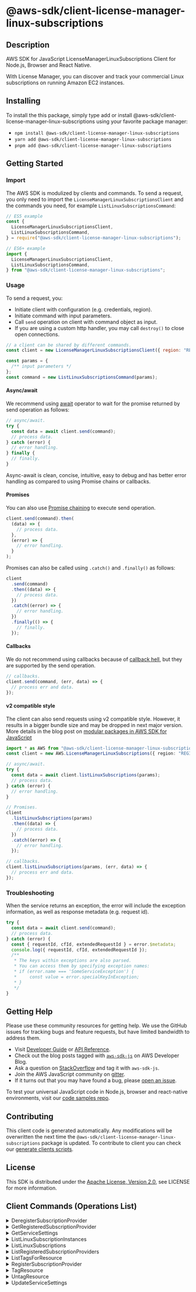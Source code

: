 <!-- generated file, do not edit directly -->

# @aws-sdk/client-license-manager-linux-subscriptions

## Description

AWS SDK for JavaScript LicenseManagerLinuxSubscriptions Client for Node.js, Browser and React Native.

<p>With License Manager, you can discover and track your commercial Linux subscriptions on running
Amazon EC2 instances.</p>

## Installing

To install the this package, simply type add or install @aws-sdk/client-license-manager-linux-subscriptions
using your favorite package manager:

- `npm install @aws-sdk/client-license-manager-linux-subscriptions`
- `yarn add @aws-sdk/client-license-manager-linux-subscriptions`
- `pnpm add @aws-sdk/client-license-manager-linux-subscriptions`

## Getting Started

### Import

The AWS SDK is modulized by clients and commands.
To send a request, you only need to import the `LicenseManagerLinuxSubscriptionsClient` and
the commands you need, for example `ListLinuxSubscriptionsCommand`:

```js
// ES5 example
const {
  LicenseManagerLinuxSubscriptionsClient,
  ListLinuxSubscriptionsCommand,
} = require("@aws-sdk/client-license-manager-linux-subscriptions");
```

```ts
// ES6+ example
import {
  LicenseManagerLinuxSubscriptionsClient,
  ListLinuxSubscriptionsCommand,
} from "@aws-sdk/client-license-manager-linux-subscriptions";
```

### Usage

To send a request, you:

- Initiate client with configuration (e.g. credentials, region).
- Initiate command with input parameters.
- Call `send` operation on client with command object as input.
- If you are using a custom http handler, you may call `destroy()` to close open connections.

```js
// a client can be shared by different commands.
const client = new LicenseManagerLinuxSubscriptionsClient({ region: "REGION" });

const params = {
  /** input parameters */
};
const command = new ListLinuxSubscriptionsCommand(params);
```

#### Async/await

We recommend using [await](https://developer.mozilla.org/en-US/docs/Web/JavaScript/Reference/Operators/await)
operator to wait for the promise returned by send operation as follows:

```js
// async/await.
try {
  const data = await client.send(command);
  // process data.
} catch (error) {
  // error handling.
} finally {
  // finally.
}
```

Async-await is clean, concise, intuitive, easy to debug and has better error handling
as compared to using Promise chains or callbacks.

#### Promises

You can also use [Promise chaining](https://developer.mozilla.org/en-US/docs/Web/JavaScript/Guide/Using_promises#chaining)
to execute send operation.

```js
client.send(command).then(
  (data) => {
    // process data.
  },
  (error) => {
    // error handling.
  }
);
```

Promises can also be called using `.catch()` and `.finally()` as follows:

```js
client
  .send(command)
  .then((data) => {
    // process data.
  })
  .catch((error) => {
    // error handling.
  })
  .finally(() => {
    // finally.
  });
```

#### Callbacks

We do not recommend using callbacks because of [callback hell](http://callbackhell.com/),
but they are supported by the send operation.

```js
// callbacks.
client.send(command, (err, data) => {
  // process err and data.
});
```

#### v2 compatible style

The client can also send requests using v2 compatible style.
However, it results in a bigger bundle size and may be dropped in next major version. More details in the blog post
on [modular packages in AWS SDK for JavaScript](https://aws.amazon.com/blogs/developer/modular-packages-in-aws-sdk-for-javascript/)

```ts
import * as AWS from "@aws-sdk/client-license-manager-linux-subscriptions";
const client = new AWS.LicenseManagerLinuxSubscriptions({ region: "REGION" });

// async/await.
try {
  const data = await client.listLinuxSubscriptions(params);
  // process data.
} catch (error) {
  // error handling.
}

// Promises.
client
  .listLinuxSubscriptions(params)
  .then((data) => {
    // process data.
  })
  .catch((error) => {
    // error handling.
  });

// callbacks.
client.listLinuxSubscriptions(params, (err, data) => {
  // process err and data.
});
```

### Troubleshooting

When the service returns an exception, the error will include the exception information,
as well as response metadata (e.g. request id).

```js
try {
  const data = await client.send(command);
  // process data.
} catch (error) {
  const { requestId, cfId, extendedRequestId } = error.$metadata;
  console.log({ requestId, cfId, extendedRequestId });
  /**
   * The keys within exceptions are also parsed.
   * You can access them by specifying exception names:
   * if (error.name === 'SomeServiceException') {
   *     const value = error.specialKeyInException;
   * }
   */
}
```

## Getting Help

Please use these community resources for getting help.
We use the GitHub issues for tracking bugs and feature requests, but have limited bandwidth to address them.

- Visit [Developer Guide](https://docs.aws.amazon.com/sdk-for-javascript/v3/developer-guide/welcome.html)
  or [API Reference](https://docs.aws.amazon.com/AWSJavaScriptSDK/v3/latest/index.html).
- Check out the blog posts tagged with [`aws-sdk-js`](https://aws.amazon.com/blogs/developer/tag/aws-sdk-js/)
  on AWS Developer Blog.
- Ask a question on [StackOverflow](https://stackoverflow.com/questions/tagged/aws-sdk-js) and tag it with `aws-sdk-js`.
- Join the AWS JavaScript community on [gitter](https://gitter.im/aws/aws-sdk-js-v3).
- If it turns out that you may have found a bug, please [open an issue](https://github.com/aws/aws-sdk-js-v3/issues/new/choose).

To test your universal JavaScript code in Node.js, browser and react-native environments,
visit our [code samples repo](https://github.com/aws-samples/aws-sdk-js-tests).

## Contributing

This client code is generated automatically. Any modifications will be overwritten the next time the `@aws-sdk/client-license-manager-linux-subscriptions` package is updated.
To contribute to client you can check our [generate clients scripts](https://github.com/aws/aws-sdk-js-v3/tree/main/scripts/generate-clients).

## License

This SDK is distributed under the
[Apache License, Version 2.0](http://www.apache.org/licenses/LICENSE-2.0),
see LICENSE for more information.

## Client Commands (Operations List)

<details>
<summary>
DeregisterSubscriptionProvider
</summary>

[Command API Reference](https://docs.aws.amazon.com/AWSJavaScriptSDK/v3/latest/client/license-manager-linux-subscriptions/command/DeregisterSubscriptionProviderCommand/) / [Input](https://docs.aws.amazon.com/AWSJavaScriptSDK/v3/latest/Package/-aws-sdk-client-license-manager-linux-subscriptions/Interface/DeregisterSubscriptionProviderCommandInput/) / [Output](https://docs.aws.amazon.com/AWSJavaScriptSDK/v3/latest/Package/-aws-sdk-client-license-manager-linux-subscriptions/Interface/DeregisterSubscriptionProviderCommandOutput/)

</details>
<details>
<summary>
GetRegisteredSubscriptionProvider
</summary>

[Command API Reference](https://docs.aws.amazon.com/AWSJavaScriptSDK/v3/latest/client/license-manager-linux-subscriptions/command/GetRegisteredSubscriptionProviderCommand/) / [Input](https://docs.aws.amazon.com/AWSJavaScriptSDK/v3/latest/Package/-aws-sdk-client-license-manager-linux-subscriptions/Interface/GetRegisteredSubscriptionProviderCommandInput/) / [Output](https://docs.aws.amazon.com/AWSJavaScriptSDK/v3/latest/Package/-aws-sdk-client-license-manager-linux-subscriptions/Interface/GetRegisteredSubscriptionProviderCommandOutput/)

</details>
<details>
<summary>
GetServiceSettings
</summary>

[Command API Reference](https://docs.aws.amazon.com/AWSJavaScriptSDK/v3/latest/client/license-manager-linux-subscriptions/command/GetServiceSettingsCommand/) / [Input](https://docs.aws.amazon.com/AWSJavaScriptSDK/v3/latest/Package/-aws-sdk-client-license-manager-linux-subscriptions/Interface/GetServiceSettingsCommandInput/) / [Output](https://docs.aws.amazon.com/AWSJavaScriptSDK/v3/latest/Package/-aws-sdk-client-license-manager-linux-subscriptions/Interface/GetServiceSettingsCommandOutput/)

</details>
<details>
<summary>
ListLinuxSubscriptionInstances
</summary>

[Command API Reference](https://docs.aws.amazon.com/AWSJavaScriptSDK/v3/latest/client/license-manager-linux-subscriptions/command/ListLinuxSubscriptionInstancesCommand/) / [Input](https://docs.aws.amazon.com/AWSJavaScriptSDK/v3/latest/Package/-aws-sdk-client-license-manager-linux-subscriptions/Interface/ListLinuxSubscriptionInstancesCommandInput/) / [Output](https://docs.aws.amazon.com/AWSJavaScriptSDK/v3/latest/Package/-aws-sdk-client-license-manager-linux-subscriptions/Interface/ListLinuxSubscriptionInstancesCommandOutput/)

</details>
<details>
<summary>
ListLinuxSubscriptions
</summary>

[Command API Reference](https://docs.aws.amazon.com/AWSJavaScriptSDK/v3/latest/client/license-manager-linux-subscriptions/command/ListLinuxSubscriptionsCommand/) / [Input](https://docs.aws.amazon.com/AWSJavaScriptSDK/v3/latest/Package/-aws-sdk-client-license-manager-linux-subscriptions/Interface/ListLinuxSubscriptionsCommandInput/) / [Output](https://docs.aws.amazon.com/AWSJavaScriptSDK/v3/latest/Package/-aws-sdk-client-license-manager-linux-subscriptions/Interface/ListLinuxSubscriptionsCommandOutput/)

</details>
<details>
<summary>
ListRegisteredSubscriptionProviders
</summary>

[Command API Reference](https://docs.aws.amazon.com/AWSJavaScriptSDK/v3/latest/client/license-manager-linux-subscriptions/command/ListRegisteredSubscriptionProvidersCommand/) / [Input](https://docs.aws.amazon.com/AWSJavaScriptSDK/v3/latest/Package/-aws-sdk-client-license-manager-linux-subscriptions/Interface/ListRegisteredSubscriptionProvidersCommandInput/) / [Output](https://docs.aws.amazon.com/AWSJavaScriptSDK/v3/latest/Package/-aws-sdk-client-license-manager-linux-subscriptions/Interface/ListRegisteredSubscriptionProvidersCommandOutput/)

</details>
<details>
<summary>
ListTagsForResource
</summary>

[Command API Reference](https://docs.aws.amazon.com/AWSJavaScriptSDK/v3/latest/client/license-manager-linux-subscriptions/command/ListTagsForResourceCommand/) / [Input](https://docs.aws.amazon.com/AWSJavaScriptSDK/v3/latest/Package/-aws-sdk-client-license-manager-linux-subscriptions/Interface/ListTagsForResourceCommandInput/) / [Output](https://docs.aws.amazon.com/AWSJavaScriptSDK/v3/latest/Package/-aws-sdk-client-license-manager-linux-subscriptions/Interface/ListTagsForResourceCommandOutput/)

</details>
<details>
<summary>
RegisterSubscriptionProvider
</summary>

[Command API Reference](https://docs.aws.amazon.com/AWSJavaScriptSDK/v3/latest/client/license-manager-linux-subscriptions/command/RegisterSubscriptionProviderCommand/) / [Input](https://docs.aws.amazon.com/AWSJavaScriptSDK/v3/latest/Package/-aws-sdk-client-license-manager-linux-subscriptions/Interface/RegisterSubscriptionProviderCommandInput/) / [Output](https://docs.aws.amazon.com/AWSJavaScriptSDK/v3/latest/Package/-aws-sdk-client-license-manager-linux-subscriptions/Interface/RegisterSubscriptionProviderCommandOutput/)

</details>
<details>
<summary>
TagResource
</summary>

[Command API Reference](https://docs.aws.amazon.com/AWSJavaScriptSDK/v3/latest/client/license-manager-linux-subscriptions/command/TagResourceCommand/) / [Input](https://docs.aws.amazon.com/AWSJavaScriptSDK/v3/latest/Package/-aws-sdk-client-license-manager-linux-subscriptions/Interface/TagResourceCommandInput/) / [Output](https://docs.aws.amazon.com/AWSJavaScriptSDK/v3/latest/Package/-aws-sdk-client-license-manager-linux-subscriptions/Interface/TagResourceCommandOutput/)

</details>
<details>
<summary>
UntagResource
</summary>

[Command API Reference](https://docs.aws.amazon.com/AWSJavaScriptSDK/v3/latest/client/license-manager-linux-subscriptions/command/UntagResourceCommand/) / [Input](https://docs.aws.amazon.com/AWSJavaScriptSDK/v3/latest/Package/-aws-sdk-client-license-manager-linux-subscriptions/Interface/UntagResourceCommandInput/) / [Output](https://docs.aws.amazon.com/AWSJavaScriptSDK/v3/latest/Package/-aws-sdk-client-license-manager-linux-subscriptions/Interface/UntagResourceCommandOutput/)

</details>
<details>
<summary>
UpdateServiceSettings
</summary>

[Command API Reference](https://docs.aws.amazon.com/AWSJavaScriptSDK/v3/latest/client/license-manager-linux-subscriptions/command/UpdateServiceSettingsCommand/) / [Input](https://docs.aws.amazon.com/AWSJavaScriptSDK/v3/latest/Package/-aws-sdk-client-license-manager-linux-subscriptions/Interface/UpdateServiceSettingsCommandInput/) / [Output](https://docs.aws.amazon.com/AWSJavaScriptSDK/v3/latest/Package/-aws-sdk-client-license-manager-linux-subscriptions/Interface/UpdateServiceSettingsCommandOutput/)

</details>
